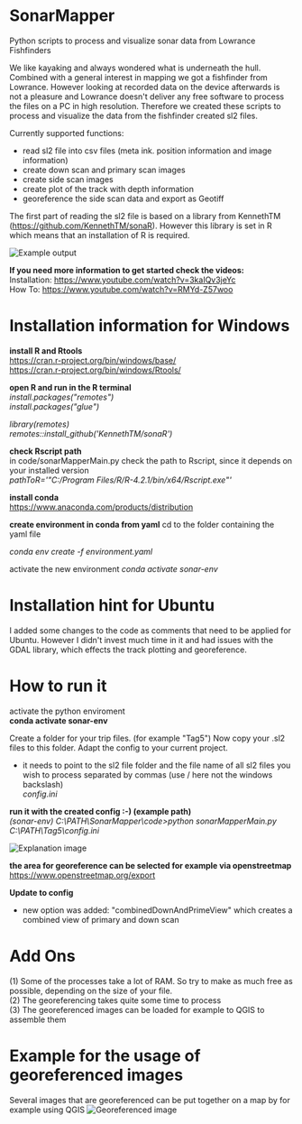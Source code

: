 # **SonarMapper**
Python scripts to process and visualize sonar data from Lowrance Fishfinders

We like kayaking and always wondered what is underneath the hull. Combined with a general interest in mapping we got
a fishfinder from Lowrance. However looking at recorded data on the device afterwards is not a pleasure and Lowrance
doesn't deliver any free software to process the files on a PC in high resolution.
Therefore we created these scripts to process and visualize the data from the fishfinder created sl2 files.

Currently supported functions:
- read sl2 file into csv files (meta ink. position information and image information)
- create down scan and primary scan images
- create side scan images
- create plot of the track with depth information
- georeference the side scan data and export as Geotiff


The first part of reading the sl2 file is based on a library from KennethTM (https://github.com/KennethTM/sonaR). 
However this library is set in R which means that an installation of R is required.

![Example output](image2.jpg)

**If you need more information to get started check the videos:**  
Installation: https://www.youtube.com/watch?v=3kaIQv3jeYc  
How To: https://www.youtube.com/watch?v=RMYd-Z57woo  

# Installation information for Windows  
**install R and Rtools**  
https://cran.r-project.org/bin/windows/base/  
https://cran.r-project.org/bin/windows/Rtools/  

**open R and run in the R terminal**  
_install.packages("remotes")_  
_install.packages("glue")_  

_library(remotes)_  
_remotes::install_github('KennethTM/sonaR')_  

**check Rscript path**  
in code/sonarMapperMain.py check the path to Rscript, since it depends on your installed version  
_pathToR='"C:/Program Files/R/R-4.2.1/bin/x64/Rscript.exe"'_  

**install conda**  
https://www.anaconda.com/products/distribution

**create environment in conda from yaml**
cd to the folder containing the yaml file

_conda env create -f environment.yaml_

activate the new environment
_conda activate sonar-env_

# Installation hint for Ubuntu
I added some changes to the code as comments that need to be applied for Ubuntu. 
However I didn't invest much time in it and had issues with the GDAL library, which effects the track plotting and georeference.


# How to run it #  
activate the python enviroment  
__conda activate sonar-env__  

Create a folder for your trip files. (for example "Tag5")
Now copy your .sl2 files to this folder.
Adapt the config to your current project.
- it needs to point to the sl2 file folder and the file name of all sl2 files you wish to process separated by commas (use / here not the windows backslash)  
_config.ini_


**run it with the created config :-) (example path)**  
_(sonar-env) C:\PATH\SonarMapper\code>python sonarMapperMain.py C:\PATH\Tag5\config.ini_

![Explanation image](image1.png)

**the area for georeference can be selected for example via openstreetmap**
https://www.openstreetmap.org/export

**Update to config**
- new option was added: "combinedDownAndPrimeView" which creates a combined view of primary and down scan

# Add Ons
(1) Some of the processes take a lot of RAM. So try to make as much free as possible, depending on the size of your file.  
(2) The georeferencing takes quite some time to process  
(3) The georeferenced images can be loaded for example to QGIS to assemble them 

# Example for the usage of georeferenced images  
Several images that are georeferenced can be put together on a map by for example using QGIS
![Georeferenced image](image3.jpg)
